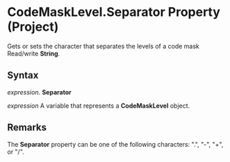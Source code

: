 
# CodeMaskLevel.Separator Property (Project)

Gets or sets the character that separates the levels of a code mask Read/write  **String**.


## Syntax

 _expression_. **Separator**

 _expression_ A variable that represents a **CodeMaskLevel** object.


## Remarks

The  **Separator** property can be one of the following characters: ".", "-", "+", or "/".

